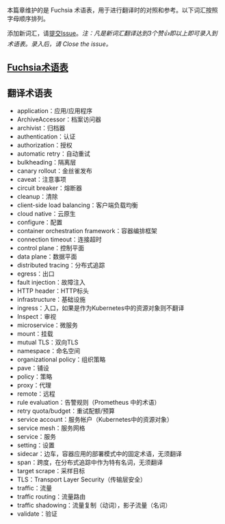 
本篇章维护的是 Fuchsia 术语表，用于进行翻译时的对照和参考。以下词汇按照字母顺序排列。

添加新词汇，请[提交Issue](https://github.com/FuchsiaOS/FuchsiaOS-docs-zh_CN/issues/new)。*注：凡是新词汇翻译达到3个赞👍即以上即可录入到术语表。录入后，请 Close the issue。*



## [Fuchsia术语表](./glossary.md)



## 翻译术语表

- application：应用/应用程序
- ArchiveAccessor：档案访问器
- archivist：归档器
- authentication：认证
- authorization：授权
- automatic retry：自动重试
- bulkheading：隔离层
- canary rollout：金丝雀发布
- caveat：注意事项
- circuit breaker：熔断器
- cleanup：清除
- client-side load balancing：客户端负载均衡
- cloud native：云原生
- configure：配置
- container orchestration framework：容器编排框架
- connection timeout：连接超时
- control plane：控制平面
- data plane：数据平面
- distributed tracing：分布式追踪
- egress：出口
- fault injection：故障注入
- HTTP header：HTTP标头
- infrastructure：基础设施
- ingress：入口，如果是作为Kubernetes中的资源对象则不翻译
- Inspect：审视
- microservice：微服务
- mount：挂载
- mutual TLS：双向TLS
- namespace：命名空间
- organizational policy：组织策略
- pave：铺设
- policy：策略
- proxy：代理
- remote：远程
- rule evaluation：告警规则（Prometheus 中的术语）
- retry quota/budget：重试配额/预算
- service account：服务帐户（Kubernetes中的资源对象）
- service mesh：服务网格
- service：服务
- setting：设置
- sidecar：边车，容器应用的部署模式中的固定术语，无须翻译
- span：跨度，在分布式追踪中作为特有名词，无须翻译
- target scrape：采样目标
- TLS：Transport Layer Security（传输层安全）
- traffic：流量
- traffic routing：流量路由
- traffic shadowing：流量复制（动词），影子流量（名词）
- validate：验证
